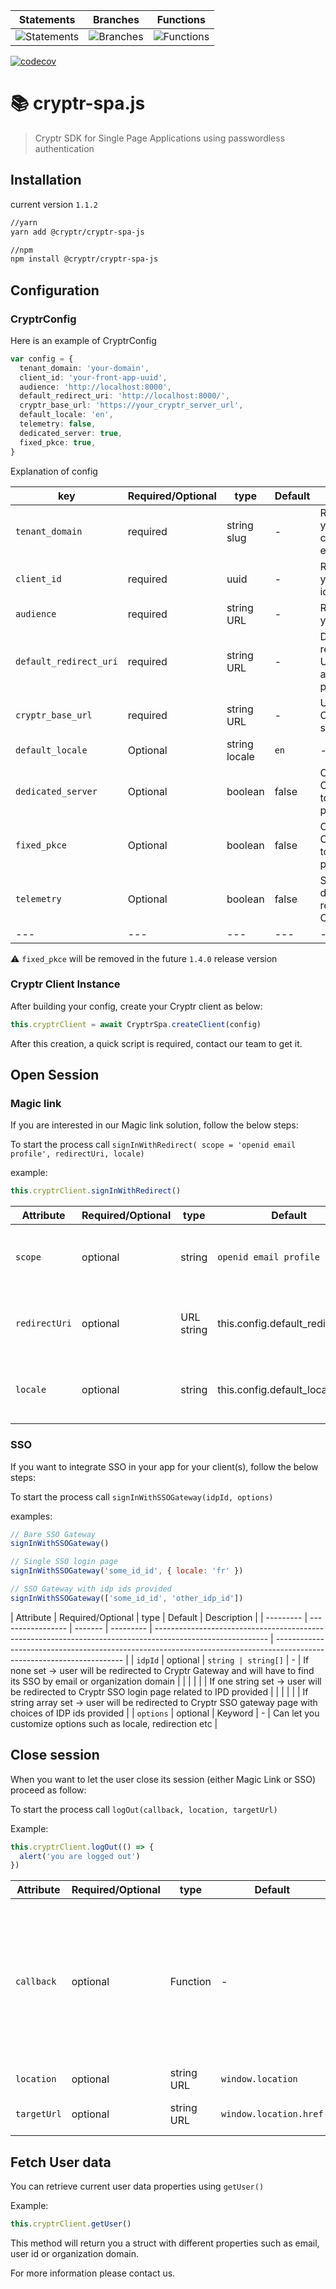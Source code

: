 | Statements                                                                            | Branches                                                                       | Functions                                                                                |
| ------------------------------------------------------------------------------------- | ------------------------------------------------------------------------------ | ---------------------------------------------------------------------------------------- |
| ![Statements](https://img.shields.io/badge/statements-86.45%25-yellow.svg?style=flat) | ![Branches](https://img.shields.io/badge/branches-73.64%25-red.svg?style=flat) | ![Functions](https://img.shields.io/badge/functions-91.25%25-brightgreen.svg?style=flat) |

[![codecov](https://codecov.io/gh/cryptr-auth/cryptr-spa-js/branch/master/graph/badge.svg?token=F21AODGJM4)](https://codecov.io/gh/cryptr-auth/cryptr-spa-js)

# 📚 cryptr-spa.js

> Cryptr SDK for Single Page Applications using passwordless authentication

## Installation

current version `1.1.2`

```bash
//yarn
yarn add @cryptr/cryptr-spa-js

//npm
npm install @cryptr/cryptr-spa-js
```

## Configuration

### CryptrConfig

Here is an example of CryptrConfig

```typescript
var config = {
  tenant_domain: 'your-domain',
  client_id: 'your-front-app-uuid',
  audience: 'http://localhost:8000',
  default_redirect_uri: 'http://localhost:8000/',
  cryptr_base_url: 'https://your_cryptr_server_url',
  default_locale: 'en',
  telemetry: false,
  dedicated_server: true,
  fixed_pkce: true,
}
```

Explanation of config

| key                    | Required/Optional | type          | Default | Description                                          |
| ---------------------- | ----------------- | ------------- | ------- | ---------------------------------------------------- |
| `tenant_domain`        | required          | string slug   | -       | Reference to your company entity                     |
| `client_id`            | required          | uuid          | -       | Reference to your front app id                       |
| `audience`             | required          | string URL    | -       | Root URL of your front app                           |
| `default_redirect_uri` | required          | string URL    | -       | Desired redirection URL after authentication process |
| `cryptr_base_url`      | required          | string URL    | -       | URL of your Cryptr service                           |
| `default_locale`       | Optional          | string locale | `en`    | -                                                    |
| `dedicated_server`     | Optional          | boolean       | false   | Contact Cryptr Team to set properly                  |
| `fixed_pkce`           | Optional          | boolean       | false   | Contact Cryptr Team to set properly                  |
| `telemetry`            | Optional          | boolean       | false   | Set to `true` if debug required with Cryptr Team     |
| ---                    | ---               | ---           | ---     | ---                                                  |

⚠️ `fixed_pkce` will be removed in the future `1.4.0` release version

### Cryptr Client Instance

After building your config, create your Cryptr client as below:

```js
this.cryptrClient = await CryptrSpa.createClient(config)
```

After this creation, a quick script is required, contact our team to get it.

## Open Session

### Magic link

If you are interested in our Magic link solution, follow the below steps:

To start the process call `signInWithRedirect( scope = 'openid email profile', redirectUri, locale)`

example:

```js
this.cryptrClient.signInWithRedirect()
```

| Attribute     | Required/Optional | type       | Default                          | Description                                            |
| ------------- | ----------------- | ---------- | -------------------------------- | ------------------------------------------------------ |
| `scope`       | optional          | string     | `openid email profile`           | Desired OAuth scopes for user session                  |
| `redirectUri` | optional          | URL string | this.config.default_redirect_uri | Desired redirect url if different as default in config |
| `locale`      | optional          | string     | this.config.default_locale       | Desired locale if different as default in config       |

### SSO

If you want to integrate SSO in your app for your client(s), follow the below steps:

To start the process call `signInWithSSOGateway(idpId, options)`

examples:

```js
// Bare SSO Gateway
signInWithSSOGateway()

// Single SSO login page
signInWithSSOGateway('some_id_id', { locale: 'fr' })

// SSO Gateway with idp ids provided
signInWithSSOGateway(['some_id_id', 'other_idp_id'])
```

| Attribute | Required/Optional | type    | Default   | Description                                                                                                |
| --------- | ----------------- | ------- | --------- | ---------------------------------------------------------------------------------------------------------- | ---------------------------------------------------------------------------------------------------------------------- |
| `idpId`   | optional          | `string | string[]` | -                                                                                                          | If none set -> user will be redirected to Cryptr Gateway and will have to find its SSO by email or organization domain |
|           |                   |         |           | If one string set -> user will be redirected to Cryptr SSO login page related to IPD provided              |
|           |                   |         |           | If string array set -> user will be redirected to Cryptr SSO gateway page with choices of IDP ids provided |
| `options` | optional          | Keyword | -         | Can let you customize options such as locale, redirection etc                                              |

## Close session

When you want to let the user close its session (either Magic Link or SSO) proceed as follow:

To start the process call `logOut(callback, location, targetUrl)`

Example:

```js
this.cryptrClient.logOut(() => {
  alert('you are logged out')
})
```

| Attribute   | Required/Optional | type       | Default                | Description                                                                                                        |
| ----------- | ----------------- | ---------- | ---------------------- | ------------------------------------------------------------------------------------------------------------------ |
| `callback`  | optional          | Function   | -                      | Process to be called after log out process, ⚠️ Only available in Magic link process due to Redirect process in SSO |
| `location`  | optional          | string URL | `window.location`      | Current location                                                                                                   |
| `targetUrl` | optional          | string URL | `window.location.href` | URL after Log out process                                                                                          |

## Fetch User data

You can retrieve current user data properties using `getUser()`

Example:

```js
this.cryptrClient.getUser()
```

This method will return you a struct with different properties such as email, user id or organization domain.

For more information please contact us.
